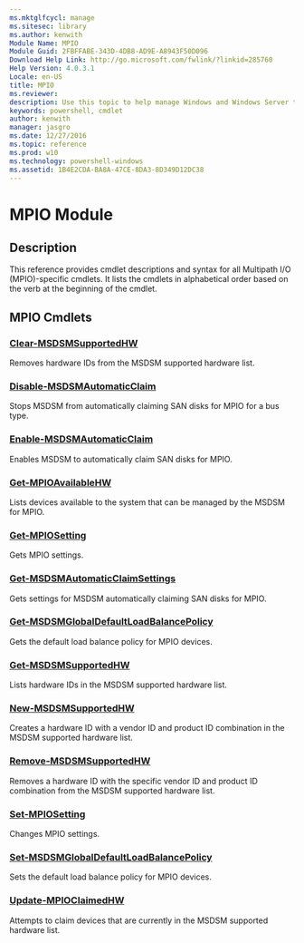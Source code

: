 ```yaml
---
ms.mktglfcycl: manage
ms.sitesec: library
ms.author: kenwith
Module Name: MPIO
Module Guid: 2FBFFABE-343D-4DB8-AD9E-A8943F50D096
Download Help Link: http://go.microsoft.com/fwlink/?linkid=285760
Help Version: 4.0.3.1
Locale: en-US
title: MPIO
ms.reviewer:
description: Use this topic to help manage Windows and Windows Server technologies with Windows PowerShell.
keywords: powershell, cmdlet
author: kenwith
manager: jasgro
ms.date: 12/27/2016
ms.topic: reference
ms.prod: w10
ms.technology: powershell-windows
ms.assetid: 1B4E2CDA-BA8A-47CE-8DA3-8D349D12DC38
---
```


# MPIO Module
## Description
This reference provides cmdlet descriptions and syntax for all Multipath I/O (MPIO)-specific cmdlets. It lists the cmdlets in alphabetical order based on the verb at the beginning of the cmdlet.

## MPIO Cmdlets
### [Clear-MSDSMSupportedHW](./Clear-MSDSMSupportedHW.md)
Removes hardware IDs from the MSDSM supported hardware list.

### [Disable-MSDSMAutomaticClaim](./Disable-MSDSMAutomaticClaim.md)
Stops MSDSM from automatically claiming SAN disks for MPIO for a bus type.

### [Enable-MSDSMAutomaticClaim](./Enable-MSDSMAutomaticClaim.md)
Enables MSDSM to automatically claim SAN disks for MPIO.

### [Get-MPIOAvailableHW](./Get-MPIOAvailableHW.md)
Lists devices available to the system that can be managed by the MSDSM for MPIO.

### [Get-MPIOSetting](./Get-MPIOSetting.md)
Gets MPIO settings.

### [Get-MSDSMAutomaticClaimSettings](./Get-MSDSMAutomaticClaimSettings.md)
Gets settings for MSDSM automatically claiming SAN disks for MPIO.

### [Get-MSDSMGlobalDefaultLoadBalancePolicy](./Get-MSDSMGlobalDefaultLoadBalancePolicy.md)
Gets the default load balance policy for MPIO devices.

### [Get-MSDSMSupportedHW](./Get-MSDSMSupportedHW.md)
Lists hardware IDs in the MSDSM supported hardware list.

### [New-MSDSMSupportedHW](./New-MSDSMSupportedHW.md)
Creates a hardware ID with a vendor ID and product ID combination in the MSDSM supported hardware list.

### [Remove-MSDSMSupportedHW](./Remove-MSDSMSupportedHW.md)
Removes a hardware ID with the specific vendor ID and product ID combination from the MSDSM supported hardware list.

### [Set-MPIOSetting](./Set-MPIOSetting.md)
Changes MPIO settings.

### [Set-MSDSMGlobalDefaultLoadBalancePolicy](./Set-MSDSMGlobalDefaultLoadBalancePolicy.md)
Sets the default load balance policy for MPIO devices.

### [Update-MPIOClaimedHW](./Update-MPIOClaimedHW.md)
Attempts to claim devices that are currently in the MSDSM supported hardware list.

